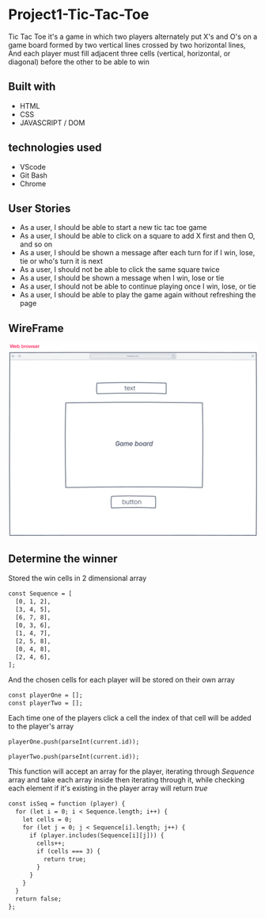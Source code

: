 # Project1-Tic-Tac-Toe

Tic Tac Toe it's a game in which two players alternately put X's and O's on a game board formed by two vertical lines crossed by two horizontal lines, And each player must fill adjacent three cells (vertical, horizontal, or diagonal) before the other to be able to win

## Built with

- HTML
- CSS
- JAVASCRIPT / DOM

## technologies used

- VScode
- Git Bash
- Chrome

## User Stories

- As a user, I should be able to start a new tic tac toe game
- As a user, I should be able to click on a square to add X first and then O, and so on
- As a user, I should be shown a message after each turn for if I win, lose, tie or who's turn it is next
- As a user, I should not be able to click the same square twice
- As a user, I should be shown a message when I win, lose or tie
- As a user, I should not be able to continue playing once I win, lose, or tie
- As a user, I should be able to play the game again without refreshing the page

## WireFrame

![](web-wireframe.png)

## Determine the winner

Stored the win cells in 2 dimensional array

```
const Sequence = [
  [0, 1, 2],
  [3, 4, 5],
  [6, 7, 8],
  [0, 3, 6],
  [1, 4, 7],
  [2, 5, 8],
  [0, 4, 8],
  [2, 4, 6],
];

```

And the chosen cells for each player will be stored on their own array

```
const playerOne = [];
const playerTwo = [];

```

Each time one of the players click a cell the index of that cell will be added to the player's array

```
playerOne.push(parseInt(current.id));

```

```
playerTwo.push(parseInt(current.id));

```
This function will accept an array for the player, iterating through *Sequence* array and take each array inside then iterating through it, while checking each element  if it's existing in the player array will return *true*

```
const isSeq = function (player) {
  for (let i = 0; i < Sequence.length; i++) {
    let cells = 0;
    for (let j = 0; j < Sequence[i].length; j++) {
      if (player.includes(Sequence[i][j])) {
        cells++;
        if (cells === 3) {
          return true;
        }
      }
    }
  }
  return false;
};

```
